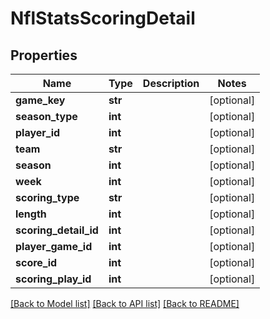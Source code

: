 # NflStatsScoringDetail

## Properties
Name | Type | Description | Notes
------------ | ------------- | ------------- | -------------
**game_key** | **str** |  | [optional] 
**season_type** | **int** |  | [optional] 
**player_id** | **int** |  | [optional] 
**team** | **str** |  | [optional] 
**season** | **int** |  | [optional] 
**week** | **int** |  | [optional] 
**scoring_type** | **str** |  | [optional] 
**length** | **int** |  | [optional] 
**scoring_detail_id** | **int** |  | [optional] 
**player_game_id** | **int** |  | [optional] 
**score_id** | **int** |  | [optional] 
**scoring_play_id** | **int** |  | [optional] 

[[Back to Model list]](../README.md#documentation-for-models) [[Back to API list]](../README.md#documentation-for-api-endpoints) [[Back to README]](../README.md)

